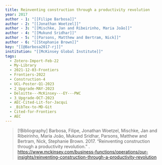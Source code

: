 ```yaml
---
title: Reinventing construction through a productivity revolution
year: 2017
author - 1: "[[Filipe Barbosa]]"
author - 2: "[[Jonathan Woetzel]]"
author - 3: "[[Mischke, Jan and Ribeirinho, Maria João]]"
author - 4: "[[Mukund Sridhar]]"
author - 5: "[[Parsons, Matthew and Bertram, Nick]]"
author - 6: "[[Stephanie Brown]]"
key: "[[@Barbosa2017-rj]]"
institution: "[[McKinsey Global Institute]]"
tags:
  - Zotero-Import-Feb-22
  - My-Library
  - 2021-12-03-Frontiers
  - Frontiers-2022
  - Construction-4
  - UCL-Poster-Q1-2023
  - 2_Upgrade-MAY-2023
  - Deloitte---McKinsey---EY---PWC
  - 3_Upgrade-OCT-2023
  - AEC-Cited-Lit-for-Jacqui
  - _BibTex-to-MD-Git
  - Cited-for-Frontiers
  - AEC
---
```


> [!Bibliography]
> Barbosa, Filipe, Jonathan Woetzel, Mischke, Jan and Ribeirinho, Maria João, Mukund Sridhar, Parsons, Matthew and Bertram, Nick, Stephanie Brown. 2017. “Reinventing construction through a productivity revolution.” . https://www.mckinsey.com/business-functions/operations/our-insights/reinventing-construction-through-a-productivity-revolution